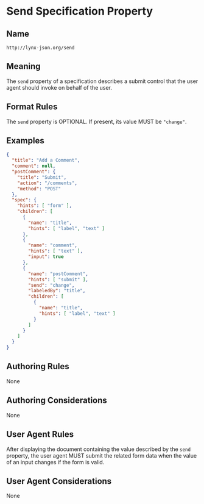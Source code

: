 # Send Specification Property

## Name

`http://lynx-json.org/send`

## Meaning

The `send` property of a specification describes a submit control that the user agent should invoke on behalf of the user.

## Format Rules

The `send` property is OPTIONAL. If present, its value MUST be `"change"`.

## Examples

```json
{
  "title": "Add a Comment",
  "comment": null,
  "postComment": {
    "title": "Submit",
    "action": "/comments",
    "method": "POST"
  },
  "spec": {
    "hints": [ "form" ],
    "children": [
      {
        "name": "title",
        "hints": [ "label", "text" ]
      },
      {
        "name": "comment",
        "hints": [ "text" ],
        "input": true
      },
      {
        "name": "postComment",
        "hints": [ "submit" ],
        "send": "change",
        "labeledBy": "title",
        "children": [
          {
            "name": "title",
            "hints": [ "label", "text" ]
          }
        ]
      }
    ]
  }
}
```

## Authoring Rules

None

## Authoring Considerations

None

## User Agent Rules

After displaying the document containing the value described by the `send` property, the user agent MUST submit the related form data when the value of an input changes if the form is valid.

## User Agent Considerations

None
